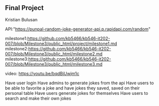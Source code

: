 ## Final Project

Kristian Bulusan

API:"https://punpal-random-joke-generator-api.p.rapidapi.com/random"

milestone1:https://github.com/kb5466/kb546-it202-007/blob/Milestone3/public_html/project/milestone1.md
milestone2:https://github.com/kb5466/kb546-it202-007/blob/Milestone3/public_html/milestone2.md
milestone3:https://github.com/kb5466/kb546-it202-007/blob/Milestone3/public_html/milestone3.md

video: https://youtu.be/bqdBjUwjm1c


Have user login
Have admins to generate jokes from the api
Have users to be able to favorite a joke and have jokes they saved, saved on their personal table
Have users generate jokes for themselves
Have users to search and make their own jokes
